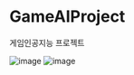 # GameAIProject
게임인공지능 프로젝트

![image](https://user-images.githubusercontent.com/57957086/193657129-b4d05f64-cde7-49ff-bb92-17d3ee13a0ea.png)
![image](https://user-images.githubusercontent.com/57957086/193657225-553b2e47-6a7f-4b2c-a018-bd840324e698.png)
